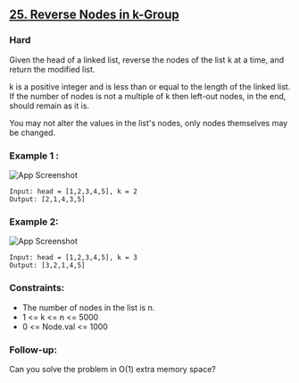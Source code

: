 
## [25. Reverse Nodes in k-Group](https://leetcode.com/problems/reverse-nodes-in-k-group/description/)



### Hard

Given the head of a linked list, reverse the nodes of the list k at a time, and return the modified list.

k is a positive integer and is less than or equal to the length of the linked list. If the number of nodes is not a multiple of k then left-out nodes, in the end, should remain as it is.

You may not alter the values in the list's nodes, only nodes themselves may be changed.

### Example 1 :

![App Screenshot](https://assets.leetcode.com/uploads/2020/10/03/reverse_ex1.jpg)

~~~
Input: head = [1,2,3,4,5], k = 2
Output: [2,1,4,3,5]
~~~

### Example 2:

![App Screenshot](https://assets.leetcode.com/uploads/2020/10/03/reverse_ex2.jpg)

~~~
Input: head = [1,2,3,4,5], k = 3
Output: [3,2,1,4,5]
~~~

### Constraints:

- The number of nodes in the list is n.
- 1 <= k <= n <= 5000
- 0 <= Node.val <= 1000
 

### Follow-up: 
Can you solve the problem in O(1) extra memory space?

